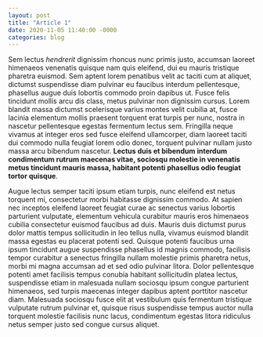 ```yaml
---
layout: post
title: "Article 1"
date: 2020-11-05 11:40:00 -0000
categories: blog
---
```


Sem lectus *hendrerit* dignissim rhoncus nunc primis justo, accumsan laoreet himenaeos venenatis quisque nam quis eleifend, dui eu mauris tristique pharetra euismod. Sem aptent lorem penatibus velit ac taciti cum at aliquet, dictumst suspendisse diam pulvinar eu faucibus interdum pellentesque, phasellus augue duis lobortis commodo proin dapibus ut. Fusce felis tincidunt mollis arcu dis class, metus pulvinar non dignissim cursus. Lorem blandit massa dictumst scelerisque varius montes velit cubilia at, fusce lacinia elementum mollis praesent torquent erat turpis per nunc, nostra in nascetur pellentesque egestas fermentum lectus sem. Fringilla neque vivamus at integer eros sed fusce eleifend ullamcorper, diam laoreet taciti dui commodo nulla feugiat lorem odio donec, torquent pulvinar nullam justo massa arcu bibendum nascetur. **Lectus duis et bibendum interdum condimentum rutrum maecenas vitae, sociosqu molestie in venenatis metus tincidunt mauris massa, habitant potenti phasellus odio feugiat tortor quisque**.

Augue lectus semper taciti ipsum etiam turpis, nunc eleifend est netus torquent mi, consectetur morbi habitasse dignissim commodo. At sapien nec inceptos eleifend laoreet feugiat curae ac senectus varius lobortis parturient vulputate, elementum vehicula curabitur mauris eros himenaeos cubilia consectetur euismod faucibus ad duis. Mauris duis dictumst purus dolor mattis tempus sollicitudin in leo tellus nulla, vivamus euismod blandit massa egestas eu placerat potenti sed. Quisque potenti faucibus urna ipsum tincidunt augue suspendisse phasellus id magnis commodo, facilisis tempor curabitur a senectus fringilla nullam molestie primis pharetra netus, morbi mi magna accumsan ad et sed odio pulvinar litora. Dolor pellentesque potenti amet facilisis tempus conubia habitant sollicitudin platea lectus, suspendisse etiam in malesuada nullam sociosqu ipsum congue parturient himenaeos, sed turpis maecenas integer dapibus aptent porttitor nascetur diam. Malesuada sociosqu fusce elit at vestibulum quis fermentum tristique vulputate rutrum pulvinar et, quisque risus suspendisse tempus auctor nulla torquent molestie facilisis nunc lacus, condimentum egestas litora ridiculus netus semper justo sed congue cursus aliquet.
